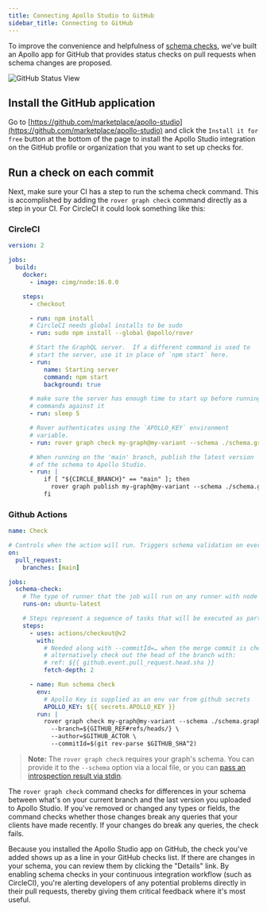 ```yaml
---
title: Connecting Apollo Studio to GitHub
sidebar_title: Connecting to GitHub
---
```


To improve the convenience and helpfulness of [schema checks](/schema-checks/), we've built an Apollo app for GitHub that provides status checks on pull requests when schema changes are proposed.

![GitHub Status View](./img/schema-checks/github-check.png)

## Install the GitHub application

Go to [https://github.com/marketplace/apollo-studio](https://github.com/marketplace/apollo-studio) and click the `Install it for free` button at the bottom of the page to install the Apollo Studio integration on the GitHub profile or organization that you want to set up checks for.

## Run a check on each commit

Next, make sure your CI has a step to run the schema check command. This is accomplished by adding the `rover graph check` command directly as a step in your CI. For CircleCI it could look something like this:

### CircleCI

```yaml{13,29,33-36}:title=.circleci/config.yml
version: 2

jobs:
  build:
    docker:
      - image: cimg/node:16.0.0

    steps:
      - checkout

      - run: npm install
      # CircleCI needs global installs to be sudo
      - run: sudo npm install --global @apollo/rover

      # Start the GraphQL server.  If a different command is used to
      # start the server, use it in place of `npm start` here.
      - run:
          name: Starting server
          command: npm start
          background: true

      # make sure the server has enough time to start up before running
      # commands against it
      - run: sleep 5

      # Rover authenticates using the `APOLLO_KEY` environment
      # variable.
      - run: rover graph check my-graph@my-variant --schema ./schema.graphql

      # When running on the 'main' branch, publish the latest version
      # of the schema to Apollo Studio.
      - run: |
          if [ "${CIRCLE_BRANCH}" == "main" ]; then
            rover graph publish my-graph@my-variant --schema ./schema.graphql
          fi
```

### Github Actions

```yaml:title=.github/workflows/schema_check.yaml
name: Check

# Controls when the action will run. Triggers schema validation on every pull request against main
on:
  pull_request:
    branches: [main]

jobs:
  schema-check:
    # The type of runner that the job will run on any runner with node will work
    runs-on: ubuntu-latest

    # Steps represent a sequence of tasks that will be executed as part of the job
    steps:
      - uses: actions/checkout@v2
        with:
          # Needed along with --commitId=… when the merge commit is checked out;
          # alternatively check out the head of the branch with:
          # ref: ${{ github.event.pull_request.head.sha }}
          fetch-depth: 2

      - name: Run schema check
        env:
          # Apollo Key is supplied as an env var from github secrets
          APOLLO_KEY: ${{ secrets.APOLLO_KEY }}
        run: |
          rover graph check my-graph@my-variant --schema ./schema.graphql  \
            --branch=${GITHUB_REF#refs/heads/} \
            --author=$GITHUB_ACTOR \
            --commitId=$(git rev-parse $GITHUB_SHA^2)
```

> **Note:** The `rover graph check` requires your graph's schema. You can provide it to the `--schema` option via a local file, or you can [pass an introspection result via stdin](https://www.apollographql.com/docs/rover/graphs/#checking-schema-changes).

The `rover graph check` command checks for differences in your schema between what's on your current branch and the last version you uploaded to Apollo Studio. If you've removed or changed any types or fields, the command checks whether those changes break any queries that your clients have made recently. If your changes do break any queries, the check fails.

Because you installed the Apollo Studio app on GitHub, the check you've added shows up as a line in your GitHub checks list. If there are changes in your schema, you can review them by clicking the "Details" link. By enabling schema checks in your continuous integration workflow (such as CircleCI), you're alerting developers of any potential problems directly in their pull requests, thereby giving them critical feedback where it's most useful.
